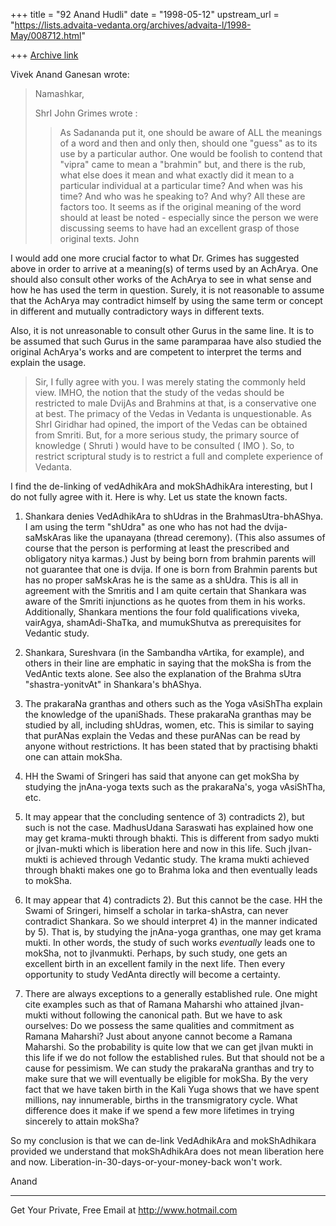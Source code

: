 +++
title = "92 Anand Hudli"
date = "1998-05-12"
upstream_url = "https://lists.advaita-vedanta.org/archives/advaita-l/1998-May/008712.html"

+++
[Archive link](https://lists.advaita-vedanta.org/archives/advaita-l/1998-May/008712.html)

 Vivek Anand Ganesan wrote:

>Namashkar,
>
>ShrI John Grimes wrote :
>> As Sadananda put it, one should be aware of ALL the meanings of a
>word and
>> then and only then, should one "guess" as to its use by a particular
>> author. One would be foolish to contend that "vipra" came to mean a
>> "brahmin" but, and there is the rub, what else does it mean and what
>> exactly did it mean to a particular individual at a particular time?
>And
>> when was his time? And who was he speaking to? And why? All these are
>> factors too. It seems as if the original meaning of the word should
at
>> least be noted - especially since the person we were discussing
>seems to
>> have had an excellent grasp of those original texts.
>> John
>

 I would add one more crucial factor to what Dr. Grimes has suggested
  above in order to arrive at a meaning(s) of terms used by an
 AchArya. One should also consult other works of the AchArya to see
 in what sense and how he has used the term in question. Surely,
 it is not reasonable to assume that the AchArya may contradict
 himself by using the same term or concept in different and
 mutually contradictory ways in different texts.

 Also, it is not unreasonable to consult other Gurus in the same
 line. It is to be assumed that such Gurus in the same paramparaa
 have also studied the original AchArya's works and are competent to
 interpret the terms and explain the usage.

>   Sir, I fully agree with you.  I was merely stating the commonly
>held view.  IMHO, the notion that the study of the vedas should be
>restricted to male DvijAs and Brahmins at that, is a conservative one
>at best.  The primacy of the Vedas in Vedanta is unquestionable.  As
>ShrI Giridhar had opined, the import of the Vedas can be obtained from
>Smriti.  But, for a  more serious study, the primary source of
>knowledge ( Shruti ) would have to be consulted ( IMO ).  So, to
>restrict scriptural study is to restrict a full and complete
>experience of Vedanta.

 I find the de-linking of vedAdhikAra and mokShAdhikAra interesting,
 but I do not fully agree with it. Here is why. Let us state the
 known facts.

 1) Shankara denies VedAdhikAra to shUdras in the BrahmasUtra-bhAShya.
    I am using the term "shUdra" as one who has not had the dvija-
    saMskAras like the upanayana (thread ceremony). (This also assumes
    of course that the person is performing at least the prescribed
    and obligatory nitya karmas.) Just by being born from brahmin
    parents will not guarantee that one is dvija. If one is born from
    Brahmin parents but has no proper saMskAras he is the same as
    a shUdra.  This is all in agreement with the Smritis and I am
   quite certain that Shankara was aware of the Smriti injunctions as
   he quotes from them in his works. Additionally, Shankara mentions
   the four fold qualifications viveka, vairAgya, shamAdi-ShaTka, and
   mumukShutva as prerequisites for Vedantic study.

 2) Shankara, Sureshvara (in the Sambandha vArtika, for example),
   and others in their line are emphatic in saying that the mokSha
  is from the VedAntic texts alone. See also the explanation of
 the Brahma sUtra "shastra-yonitvAt" in Shankara's bhAShya.

 3) The prakaraNa granthas and others such as the Yoga vAsiShTha
   explain the knowledge of the upaniShads. These prakaraNa granthas
  may be studied by all, including shUdras, women, etc.  This is
  similar to saying that purANas explain the Vedas and these purANas
  can be read by anyone without restrictions. It has been stated that
   by practising bhakti one can attain mokSha.

 4) HH the Swami of Sringeri has said that anyone can get mokSha by
  studying the jnAna-yoga texts such as the prakaraNa's, yoga
  vAsiShTha, etc.

 5) It may appear that the concluding sentence of 3) contradicts
   2), but such is not the case. MadhusUdana Saraswati has explained
  how one may get krama-mukti through bhakti. This is different from
  sadyo mukti or jIvan-mukti which is liberation here and now in this
  life. Such jIvan-mukti is achieved through Vedantic study. The
  krama mukti achieved through bhakti makes one go to Brahma loka and
 then eventually leads to mokSha.

 6) It may appear that 4) contradicts 2). But this cannot be the case.
   HH the Swami of Sringeri, himself a scholar in tarka-shAstra, can
   never contradict Shankara. So we should interpret 4) in the manner
  indicated by 5). That is, by studying the jnAna-yoga granthas, one
  may get krama mukti. In other words, the study of such works
  _eventually_ leads one to mokSha, not to jIvanmukti. Perhaps, by
  such study, one gets an excellent birth in an excellent family in
 the next life. Then every opportunity to study VedAnta directly
 will become a certainty.

 7) There are always exceptions to a generally established rule.
    One might cite examples such as that of Ramana Maharshi who
    attained jIvan-mukti without following the canonical path. But
    we have to ask ourselves: Do we possess the same qualities and
   commitment as Ramana Maharshi? Just about anyone cannot become a
   Ramana Maharshi. So the probability is quite low that we can get
   jIvan mukti in this life if we do not follow the established
   rules. But that should not be a cause for pessimism. We can
   study the prakaraNa granthas and try to make sure that we will
  eventually  be eligible for mokSha. By the very fact that we have
  taken birth in the Kali Yuga shows that we have spent millions,
  nay innumerable, births in the transmigratory cycle. What difference
  does it make if we spend a few more lifetimes in trying sincerely
  to attain mokSha?

 So my conclusion is that we can de-link VedAdhikAra and mokShAdhikara
 provided we understand that mokShAdhikAra does not mean liberation
 here and now. Liberation-in-30-days-or-your-money-back won't work.

 Anand



______________________________________________________
Get Your Private, Free Email at http://www.hotmail.com

